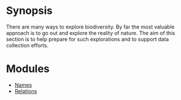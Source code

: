 <!-- TITLE: Exploration -->
<!-- SUBTITLE: A quick summary of Exploration -->

# Synopsis
There are many ways to explore biodiversity. By far the most valuable approach is to go out and explore the reality of nature. The aim of this section is to help prepare for such explorations and to support data collection efforts.

# Modules
* [Names](/a-part-of-nature/exploration/names)
* [Relations](/a-part-of-nature/exploration/relations)